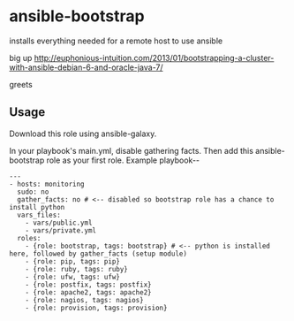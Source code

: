 # ansible-bootstrap

installs everything needed for a remote host to use ansible

big up http://euphonious-intuition.com/2013/01/bootstrapping-a-cluster-with-ansible-debian-6-and-oracle-java-7/

greets


## Usage

Download this role using ansible-galaxy.

In your playbook's main.yml, disable gathering facts. Then add this ansible-bootstrap role as your first role. Example playbook--

```
---
- hosts: monitoring
  sudo: no
  gather_facts: no # <-- disabled so bootstrap role has a chance to install python
  vars_files:
    - vars/public.yml
    - vars/private.yml
  roles:
    - {role: bootstrap, tags: bootstrap} # <-- python is installed here, followed by gather_facts (setup module)
    - {role: pip, tags: pip}
    - {role: ruby, tags: ruby}
    - {role: ufw, tags: ufw}
    - {role: postfix, tags: postfix}
    - {role: apache2, tags: apache2}
    - {role: nagios, tags: nagios}
    - {role: provision, tags: provision}
```
